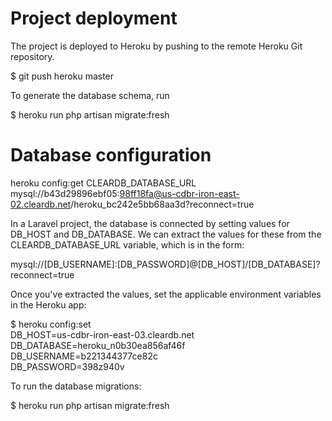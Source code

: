 # Project deployment

The project is deployed to Heroku by pushing to the remote Heroku Git repository.

$ git push heroku master

To generate the database schema, run

$ heroku run php artisan migrate:fresh


# Database configuration

heroku config:get CLEARDB_DATABASE_URL
mysql://b43d29896ebf05:98ff18fa@us-cdbr-iron-east-02.cleardb.net/heroku_bc242e5bb68aa3d?reconnect=true

In a Laravel project, the database is connected by setting values for DB_HOST and DB_DATABASE. We can extract the values for these from the CLEARDB_DATABASE_URL variable, which is in the form:

mysql://[DB_USERNAME]:[DB_PASSWORD]@[DB_HOST]/[DB_DATABASE]?reconnect=true

Once you've extracted the values, set the applicable environment variables in the Heroku app:

$ heroku config:set \
DB_HOST=us-cdbr-iron-east-03.cleardb.net \
DB_DATABASE=heroku_n0b30ea856af46f \
DB_USERNAME=b221344377ce82c \
DB_PASSWORD=398z940v


To run the database migrations:

$ heroku run php artisan migrate:fresh

